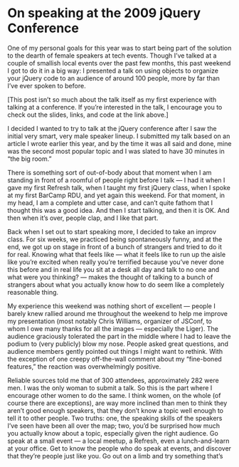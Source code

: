 # On speaking at the 2009 jQuery Conference

<p>One of my personal goals for this year was to start being part of the solution to the dearth of female speakers at tech events. Though I&rsquo;ve talked at a couple of smallish local events over the past few months, this past weekend I got to do it in a big way: I presented a talk on using objects to organize your jQuery code to an audience of around 100 people, more by far than I&rsquo;ve ever spoken to before.</p>

<p>[This post isn&rsquo;t so much about the talk itself as my first experience with talking at a conference. If you&rsquo;re interested in the talk, I encourage you to check out the slides, links, and code at the link above.]</p>

<p>I decided I wanted to try to talk at the jQuery conference after I saw the initial very smart, very male speaker lineup. I submitted my talk based on an article I wrote earlier this year, and by the time it was all said and done, mine was the second most popular topic and I was slated to have 30 minutes in &ldquo;the big room.&rdquo;</p>

<p>There is something sort of out-of-body about that moment when I am standing in front of a roomful of people right before I talk &mdash; I had it when I gave my first Refresh talk, when I taught my first jQuery class, when I spoke at my first BarCamp RDU, and yet again this weekend. For that moment, in my head, I am a complete and utter case, and can&rsquo;t quite fathom that I thought this was a good idea. And then I start talking, and then it is OK. And then when it&rsquo;s over, people clap, and I like that part.</p>

<p>Back when I set out to start speaking more, I decided to take an improv class. For six weeks, we practiced being spontaneously funny, and at the end, we got up on stage in front of a bunch of strangers and tried to do it for real. Knowing what that feels like &mdash; what it feels like to run up the aisle like you&rsquo;re excited when really you&rsquo;re terrified because you&rsquo;ve never done this before and in real life you sit at a desk all day and talk to no one and what were you thinking? &mdash; makes the thought of talking to a bunch of strangers about what you actually know how to do seem like a completely reasonable thing.</p>

<p>My experience this weekend was nothing short of excellent &mdash; people I barely knew rallied around me throughout the weekend to help me improve my presentation (most notably Chris Williams, organizer of JSConf, to whom I owe many thanks for all the images &mdash; especially the Liger). The audience graciously tolerated the part in the middle where I had to leave the podium to (very publicly) blow my nose. People asked great questions, and audience members gently pointed out things I might want to rethink. With the exception of one creepy off-the-wall comment about my &ldquo;fine-boned features,&rdquo; the reaction was overwhelmingly positive.</p>

<p>Reliable sources told me that of 300 attendees, approximately 282 were men. I was the only woman to submit a talk. So this is the part where I encourage other women to do the same. I think women, on the whole (of course there are exceptions), are way more inclined than men to think they aren&rsquo;t good enough speakers, that they don&rsquo;t know a topic well enough to tell it to other people. Two truths: one, the speaking skills of the speakers I&rsquo;ve seen have been all over the map; two, you&rsquo;d be surprised how much you actually know about a topic, especially given the right audience. Go speak at a small event &mdash; a local meetup, a Refresh, even a lunch-and-learn at your office. Get to know the people who do speak at events, and discover that they&rsquo;re people just like you. Go out on a limb and try something that&rsquo;s</p>
